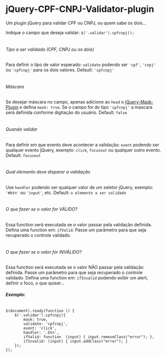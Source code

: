 jQuery-CPF-CNPJ-Validator-plugin
================================

Um plugin jQuery para validar CPF ou CNPJ, ou quem sabe os dois...

<!--
[![status](https://sourcegraph.com/api/repos/github.com/gmgomess/jQuery-CPF-CNPJ-Validator-plugin/.badges/status.png)](https://sourcegraph.com/github.com/gmgomess/jQuery-CPF-CNPJ-Validator-plugin)
[![library users](https://sourcegraph.com/api/repos/github.com/gmgomess/jQuery-CPF-CNPJ-Validator-plugin/.badges/library-users.png)](https://sourcegraph.com/github.com/gmgomess/jQuery-CPF-CNPJ-Validator-plugin)
[![views](https://sourcegraph.com/api/repos/github.com/gmgomess/jQuery-CPF-CNPJ-Validator-plugin/.counters/views.png)](https://sourcegraph.com/github.com/gmgomess/jQuery-CPF-CNPJ-Validator-plugin)-->

<span>Indique o campo que deseja validar:</span>
<code>$('.validar').cpfcnpj();</code>
<br/><br/>
<h6>Tipo a ser validado (CPF, CNPJ ou os dois)</h6>
Para definir o tipo de valor esperado: <code>validate</code> podendo ser <code>'cpf'</code>, <code>'cnpj'</code> ou <code>'cpfcnpj'</code> para os dois valores. Default: <code>'cpfcnpj'</code>
<br/><br/>
<h6>Máscara</h6>
Se desejar máscara no campo, apenas adicione ao <code>head</code> o <a href="http://igorescobar.github.io/jQuery-Mask-Plugin/">jQuery-Mask-Plugin</a> e defina <code>mask: true</code>. Se o campo for do tipo <code>'cpfcnpj'</code> a mascara será definida conforme digitação do usuário. Default: <code>false</code>
<br/><br/>
<h6>Quando validar</h6>
Para definir em que evento deve acontecer a validação: <code>event</code> podendo ser qualquer evento jQuery, exemplo: <code>click</code>, <code>focusout</code> ou qualquer outro evento. Default: <code>focusout</code>
<br/><br/>
<h6>Qual elemento deve disparar a validação</h6>
Use <code>handler</code> podendo ser qualquer valor de um seletor jQuery, exemplo: <code>'#btn'</code> ou <code>'input'</code>, etc. Default: <code>o elemento a ser validado</code>
<br/><br/>
<h6>O que fazer se o valor for VÁLIDO?</h6>
Essa function será executada se o valor passar pela validação definida.
Defina uma function em:
<code>ifValid</code>. Passe um parâmetro para que seja recuperado o controle validado.
<br/><br/>
<h6>O que fazer se o valor for INVÁLIDO?</h6>
Essa function será executada se o valor NÃO passar pela validação definida. Passe um parâmetro para que seja recuperado o controle validado.
Defina uma function em:
<code>ifInvalid</code> podendo exibir um alert, definir o foco, o que quiser...
<br/>
<h5>Exemplo:</h5>
<code>
$(document).ready(function () {
	$('.validar').cpfcnpj({
		mask: true,
		validate: 'cpfcnpj',
		event: 'click',
		handler: '.btn',
		ifValid: function  (input) { input.removeClass("error"); },
		ifInvalid: (input) { input.addClass("error"); }
	});
});
</code>
